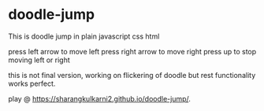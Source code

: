 # doodle-jump
This is doodle jump in plain javascript css html

press left arrow to move left
press right arrow to move right
press up to stop moving left or right

this is not final version, working on flickering of doodle but rest functionality works perfect.

play @ https://sharangkulkarni2.github.io/doodle-jump/.


